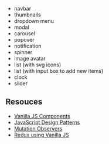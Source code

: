 - navbar
- thumbnails
- dropdown menu
- modal
- carousel
- popover
- notification
- spinner
- image avatar
- list (with svg icons)
- list (with input box to add new items)
- clock
- slider

## Resouces
- [Vanilla JS Components](https://medium.com/bunnyllc/vanilla-js-components-8d20c58b69f4)
- [JavaScript Design Patterns](https://scotch.io/bar-talk/4-javascript-design-patterns-you-should-know)
- [Mutation Observers](https://developer.mozilla.org/en-US/docs/Web/API/MutationObserver)
- [Redux using Vanilla JS](https://k94n.com/gordux-js-the-redux-pattern-in-vanilla-js)
